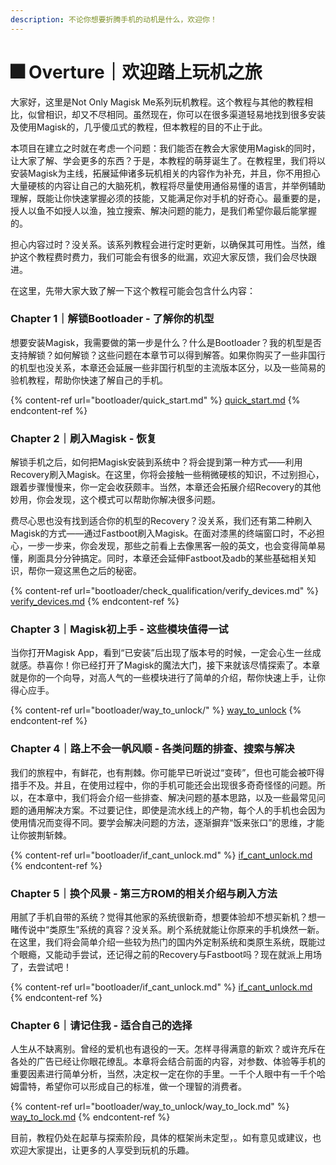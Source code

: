 ```yaml
---
description: 不论你想要折腾手机的动机是什么，欢迎你！
---
```


# 🎆 Overture｜欢迎踏上玩机之旅

大家好，这里是Not Only Magisk Me系列玩机教程。这个教程与其他的教程相比，似曾相识，却又不尽相同。虽然现在，你可以在很多渠道轻易地找到很多安装及使用Magisk的，几乎傻瓜式的教程，但本教程的目的不止于此。

本项目在建立之时就在考虑一个问题：我们能否在教会大家使用Magisk的同时，让大家了解、学会更多的东西？于是，本教程的萌芽诞生了。在教程里，我们将以安装Magisk为主线，拓展延伸诸多玩机相关的内容作为补充，并且，你不用担心大量硬核的内容让自己的大脑死机，教程将尽量使用通俗易懂的语言，并举例辅助理解，既能让你快速掌握必须的技能，又能满足你对手机的好奇心。最重要的是，授人以鱼不如授人以渔，独立搜索、解决问题的能力，是我们希望你最后能掌握的。

担心内容过时？没关系。该系列教程会进行定时更新，以确保其可用性。当然，维护这个教程费时费力，我们可能会有很多的纰漏，欢迎大家反馈，我们会尽快跟进。

在这里，先带大家大致了解一下这个教程可能会包含什么内容：

### Chapter 1｜解锁Bootloader - 了解你的机型

想要安装Magisk，我需要做的第一步是什么？什么是Bootloader？我的机型是否支持解锁？如何解锁？这些问题在本章节可以得到解答。如果你购买了一些非国行的机型也没关系，本章还会延展一些非国行机型的主流版本区分，以及一些简易的验机教程，帮助你快速了解自己的手机。

{% content-ref url="bootloader/quick_start.md" %}
[quick\_start.md](bootloader/quick\_start.md)
{% endcontent-ref %}

### Chapter **2**｜**刷入Magisk - 恢复**

解锁手机之后，如何把Magisk安装到系统中？将会提到第一种方式——利用Recovery刷入Magisk。在这里，你将会接触一些稍微硬核的知识，不过别担心，跟着步骤慢慢来，你一定会收获颇丰。当然，本章还会拓展介绍Recovery的其他妙用，你会发现，这个模式可以帮助你解决很多问题。

费尽心思也没有找到适合你的机型的Recovery？没关系，我们还有第二种刷入Magisk的方式——通过Fastboot刷入Magisk。在面对漆黑的终端窗口时，不必担心，一步一步来，你会发现，那些之前看上去像黑客一般的英文，也会变得简单易懂，刷面具分分钟搞定。同时，本章还会延伸Fastboot及adb的某些基础相关知识，帮你一窥这黑色之后的秘密。

{% content-ref url="bootloader/check_qualification/verify_devices.md" %}
[verify\_devices.md](bootloader/check\_qualification/verify\_devices.md)
{% endcontent-ref %}

### Chapter 3｜**Magisk初上手 - 这些模块值得一试**

当你打开Magisk App，看到“已安装”后出现了版本号的时候，一定会心生一丝成就感。恭喜你！你已经打开了Magisk的魔法大门，接下来就该尽情探索了。本章就是你的一个向导，对高人气的一些模块进行了简单的介绍，帮你快速上手，让你得心应手。

{% content-ref url="bootloader/way_to_unlock/" %}
[way\_to\_unlock](bootloader/way\_to\_unlock/)
{% endcontent-ref %}

### Chapter 4｜路上不会一帆风顺 - 各类问题的排查、搜索与解决

我们的旅程中，有鲜花，也有荆棘。你可能早已听说过“变砖”，但也可能会被吓得措手不及。并且，在使用过程中，你的手机可能还会出现很多奇奇怪怪的问题。所以，在本章中，我们将会介绍一些排查、解决问题的基本思路，以及一些最常见问题的通用解决方案。不过要记住，即使是流水线上的产物，每个人的手机也会因为使用情况而变得不同。要学会解决问题的方法，逐渐摒弃“饭来张口”的思维，才能让你披荆斩棘。

{% content-ref url="bootloader/if_cant_unlock.md" %}
[if\_cant\_unlock.md](bootloader/if\_cant\_unlock.md)
{% endcontent-ref %}

### Chapter 5｜**换个风景 - 第三方ROM的相关介绍与刷入方法**

用腻了手机自带的系统？觉得其他家的系统很新奇，想要体验却不想买新机？想一睹传说中“类原生”系统的真容？没关系。刷个系统就能让你原来的手机焕然一新。在这里，我们将会简单介绍一些较为热门的国内外定制系统和类原生系统，既能过个眼瘾，又能动手尝试，还记得之前的Recovery与Fastboot吗？现在就派上用场了，去尝试吧！

{% content-ref url="bootloader/if_cant_unlock.md" %}
[if\_cant\_unlock.md](bootloader/if\_cant\_unlock.md)
{% endcontent-ref %}

### Chapter 6｜**请记住我 - 适合自己的选择**

人生从不缺离别。曾经的爱机也有退役的一天。怎样寻得满意的新欢？或许充斥在各处的广告已经让你眼花缭乱。本章将会结合前面的内容，对参数、体验等手机的重要因素进行简单分析，当然，决定权一定在你的手里。一千个人眼中有一千个哈姆雷特，希望你可以形成自己的标准，做一个理智的消费者。

{% content-ref url="bootloader/way_to_unlock/way_to_lock.md" %}
[way\_to\_lock.md](bootloader/way\_to\_unlock/way\_to\_lock.md)
{% endcontent-ref %}

目前，教程仍处在起草与探索阶段，具体的框架尚未定型，。如有意见或建议，也欢迎大家提出，让更多的人享受到玩机的乐趣。
